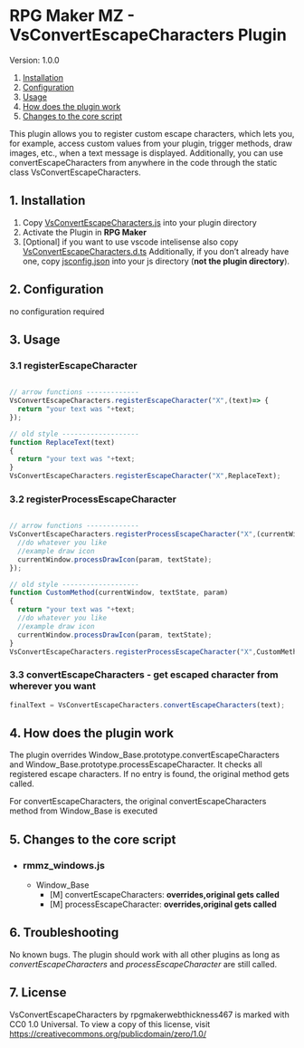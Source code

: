 # RPG Maker MZ - VsConvertEscapeCharacters Plugin
Version: 1.0.0

1. [Installation](#1-installation)
1. [Configuration](#2-configuration)
1. [Usage](#3-usage)
1. [How does the plugin work](#4-how-does-the-plugin-work)
1. [Changes to the core script](#5-changes-to-the-core-script)

This plugin allows you to register custom escape characters, which lets you, for example, access custom values from your plugin, trigger methods, draw images, etc., when a text message is displayed. Additionally, you can use convertEscapeCharacters from anywhere in the code through the static class VsConvertEscapeCharacters.

## 1. Installation 

1. Copy [VsConvertEscapeCharacters.js](./VsConvertEscapeCharacters.js) into your plugin directory
2. Activate the Plugin in **RPG Maker**
3. [Optional] if you want to use vscode intelisense also copy [VsConvertEscapeCharacters.d.ts](./VsConvertEscapeCharacters.d.ts)
  Additionally, if you don’t already have one, copy  [jsconfig.json](./jsconfig.json) into your js directory (**not the plugin directory**).

## 2. Configuration
no configuration required
## 3. Usage

### 3.1 registerEscapeCharacter
```javascript

// arrow functions -------------
VsConvertEscapeCharacters.registerEscapeCharacter("X",(text)=> {
  return "your text was "+text;
});

// old style -------------------
function ReplaceText(text)
{
  return "your text was "+text;
}
VsConvertEscapeCharacters.registerEscapeCharacter("X",ReplaceText);
```

### 3.2 registerProcessEscapeCharacter
```javascript

// arrow functions -------------
VsConvertEscapeCharacters.registerProcessEscapeCharacter("X",(currentWindow, textState, param)=> {
  //do whatever you like
  //example draw icon
  currentWindow.processDrawIcon(param, textState);
});

// old style -------------------
function CustomMethod(currentWindow, textState, param)
{
  return "your text was "+text;
  //do whatever you like
  //example draw icon
  currentWindow.processDrawIcon(param, textState);
}
VsConvertEscapeCharacters.registerProcessEscapeCharacter("X",CustomMethod);
```

### 3.3 convertEscapeCharacters - get escaped character from wherever you want

```javascript
finalText = VsConvertEscapeCharacters.convertEscapeCharacters(text);
```
## 4. How does the plugin work
The plugin overrides Window_Base.prototype.convertEscapeCharacters and Window_Base.prototype.processEscapeCharacter. It checks all registered escape characters.
If no entry is found, the original method gets called.

For convertEscapeCharacters, the original convertEscapeCharacters method from Window_Base is executed

## 5. Changes to the core script
- ### rmmz_windows.js
  - Window_Base
    - [M] convertEscapeCharacters: **overrides,original gets called**
    - [M] processEscapeCharacter: **overrides,original gets called**

## 6. Troubleshooting

No known bugs. The plugin should work with all other plugins as long as *convertEscapeCharacters* and *processEscapeCharacter* are still called.

## 7. License
VsConvertEscapeCharacters by rpgmakerwebthickness467 is marked with CC0 1.0 Universal. To view a copy of this license, visit https://creativecommons.org/publicdomain/zero/1.0/